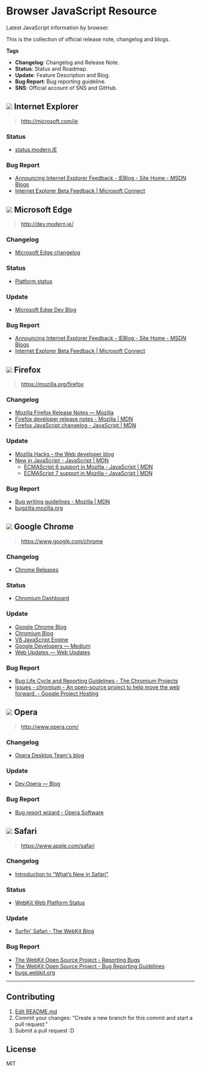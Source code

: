 # Browser JavaScript Resource

Latest JavaScript information by browser.

This is the collection of official release note, changelog and blogs.

**Tags**

- **Changelog**: Changelog and Release Note.
- **Status**: Status and Roadmap.
- **Update**: Feature Description and Blog.
- **Bug Report**: Bug reporting guideline.
- **SNS**: Official account of SNS and GitHub.

<!-- IE -->

## ![](https://cdn.rawgit.com/alrra/browser-logos/11.0.0//internet-explorer/internet-explorer_32x32.png) Internet Explorer
> http://microsoft.com/ie

### Status

- [status.modern.IE](https://status.modern.ie/)

### Bug Report

- [Announcing Internet Explorer Feedback - IEBlog - Site Home - MSDN Blogs](http://blogs.msdn.com/b/ie/archive/2006/03/24/announcing-internet-explorer-feedback.aspx)
- [Internet Explorer Beta Feedback | Microsoft Connect](https://connect.microsoft.com/IE "Internet Explorer Beta Feedback | Microsoft Connect")

<!-- MSEdge -->

## ![](https://cdn.rawgit.com/alrra/browser-logos/11.0.0//edge/edge_32x32.png) Microsoft Edge
> http://dev.modern.ie/

### Changelog

- [Microsoft Edge changelog](http://dev.modern.ie/platform/changelog/ "Microsoft Edge changelog")

### Status

- [Platform status](http://dev.modern.ie/platform/status/ "Platform status")

### Update

- [Microsoft Edge Dev Blog](http://blogs.windows.com/msedgedev/ "Microsoft Edge Dev Blog")

### Bug Report

- [Announcing Internet Explorer Feedback - IEBlog - Site Home - MSDN Blogs](http://blogs.msdn.com/b/ie/archive/2006/03/24/announcing-internet-explorer-feedback.aspx)
- [Internet Explorer Beta Feedback | Microsoft Connect](https://connect.microsoft.com/IE "Internet Explorer Beta Feedback | Microsoft Connect")

<!-- Firefox -->

## ![](https://cdn.rawgit.com/alrra/browser-logos/11.0.0//firefox/firefox_32x32.png) Firefox
> https://mozilla.org/firefox

### Changelog

- [Mozilla Firefox Release Notes — Mozilla](https://www.mozilla.org/en-US/firefox/releases/)
- [Firefox developer release notes - Mozilla | MDN](https://developer.mozilla.org/Firefox/Releases)
- [Firefox JavaScript changelog - JavaScript | MDN](https://developer.mozilla.org/en-US/docs/Web/JavaScript/New_in_JavaScript/Firefox_JavaScript_changelog)

### Update

- [Mozilla Hacks – the Web developer blog](https://hacks.mozilla.org/ "Mozilla Hacks – the Web developer blog")
- [New in JavaScript - JavaScript | MDN](https://developer.mozilla.org/en-US/docs/Web/JavaScript/New_in_JavaScript)
	- [ECMAScript 6 support in Mozilla - JavaScript | MDN](https://developer.mozilla.org/en-US/docs/Web/JavaScript/New_in_JavaScript/ECMAScript_6_support_in_Mozilla)
	- [ECMAScript 7 support in Mozilla - JavaScript | MDN](https://developer.mozilla.org/en-US/docs/Web/JavaScript/New_in_JavaScript/ECMAScript_7_support_in_Mozilla)

### Bug Report

- [Bug writing guidelines - Mozilla | MDN](https://developer.mozilla.org/en-US/docs/Mozilla/QA/Bug_writing_guidelines)
- [bugzilla.mozilla.org](https://bugzilla.mozilla.org/)

<!-- Google Chrome -->

## ![](https://cdn.rawgit.com/alrra/browser-logos/11.0.0//chrome/chrome_32x32.png) Google Chrome
> https://www.google.com/chrome

### Changelog

- [Chrome Releases](http://googlechromereleases.blogspot.jp/)

### Status

- [Chromium Dashboard](https://www.chromestatus.com/features "Chromium Dashboard")

### Update

- [Google Chrome Blog](http://chrome.blogspot.jp/)
- [Chromium Blog](http://blog.chromium.org/)
- [V8 JavaScript Engine](http://v8project.blogspot.jp/ "V8 JavaScript Engine")
- [Google Developers — Medium](https://medium.com/google-developers "Google Developers — Medium")
- [Web Updates — Web Updates](https://developers.google.com/web/updates/ "Web Updates — Web Updates")

### Bug Report

- [Bug Life Cycle and Reporting Guidelines - The Chromium Projects](http://www.chromium.org/for-testers/bug-reporting-guidelines)
- [Issues - chromium - An open-source project to help move the web forward. - Google Project Hosting](https://code.google.com/p/chromium/issues/list)

<!-- Opera -->

## ![](https://cdn.rawgit.com/alrra/browser-logos/11.0.0//opera/opera_32x32.png) Opera
> http://www.opera.com/

### Changelog

- [Opera Desktop Team's blog](http://blogs.opera.com/desktop/)

### Update

- [Dev.Opera — Blog](https://dev.opera.com/blog/ "Dev.Opera — Blog")

### Bug Report

- [Bug report wizard - Opera Software](https://bugs.opera.com/wizard/)

<!-- Safari -->

## ![](https://cdn.rawgit.com/alrra/browser-logos/11.0.0//safari/safari_32x32.png) Safari
> https://www.apple.com/safari

### Changelog

- [Introduction to “What’s New in Safari”](https://developer.apple.com/library/prerelease/mac/releasenotes/General/WhatsNewInSafari/Introduction/Introduction.html "Introduction to “What’s New in Safari”")

### Status

- [WebKit Web Platform Status](http://www.webkit.org/status.html "WebKit Web Platform Status")

### Update

- [Surfin' Safari - The WebKit Blog](https://www.webkit.org/blog/)

### Bug Report

- [The WebKit Open Source Project - Reporting Bugs](http://www.webkit.org/quality/reporting.html)
- [The WebKit Open Source Project - Bug Reporting Guidelines](http://www.webkit.org/quality/bugwriting.html)
- [bugs.webkit.org](https://bugs.webkit.org/)

-----

## Contributing

1. [Edit README.md](https://github.com/azu/browser-javascript-resource/edit/master/README.md)
2. Commit your changes: "Create a new branch for this commit and start a pull request."
3. Submit a pull request :D

## License

MIT
